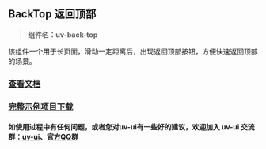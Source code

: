 ## BackTop 返回顶部

> **组件名：uv-back-top**

该组件一个用于长页面，滑动一定距离后，出现返回顶部按钮，方便快速返回顶部的场景。

### <a href="https://www.uvui.cn/components/backTop.html" target="_blank">查看文档</a>

### [完整示例项目下载](https://ext.dcloud.net.cn/plugin?name=uv-ui)

#### 如使用过程中有任何问题，或者您对uv-ui有一些好的建议，欢迎加入 uv-ui 交流群：<a href="https://ext.dcloud.net.cn/plugin?id=12287" target="_blank">uv-ui</a>、<a href="https://www.uvui.cn/components/addQQGroup.html" target="_blank">官方QQ群</a>
